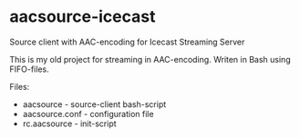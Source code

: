 # aacsource-icecast
Source client with AAC-encoding for Icecast Streaming Server

This is my old project for streaming in AAC-encoding.
Writen in Bash using FIFO-files.

Files:
 * aacsource - source-client bash-script
 * aacsource.conf - configuration file
 * rc.aacsource - init-script